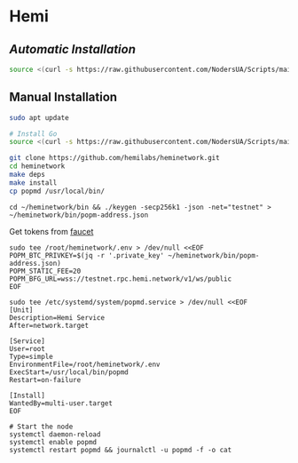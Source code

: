 # Hemi

## _**Automatic Installation**_

```bash
source <(curl -s https://raw.githubusercontent.com/NodersUA/Scripts/main/hemi)
```

## **Manual Installation**

```bash
sudo apt update
```

```bash
# Install Go
source <(curl -s https://raw.githubusercontent.com/NodersUA/Scripts/main/system/go)
```

```bash
git clone https://github.com/hemilabs/heminetwork.git
cd heminetwork
make deps
make install
cp popmd /usr/local/bin/
```

```
cd ~/heminetwork/bin && ./keygen -secp256k1 -json -net="testnet" > ~/heminetwork/bin/popm-address.json
```

Get tokens from [faucet](https://coinfaucet.eu/en/btc-testnet/)

```
sudo tee /root/heminetwork/.env > /dev/null <<EOF
POPM_BTC_PRIVKEY=$(jq -r '.private_key' ~/heminetwork/bin/popm-address.json)
POPM_STATIC_FEE=20
POPM_BFG_URL=wss://testnet.rpc.hemi.network/v1/ws/public
EOF
```

```
sudo tee /etc/systemd/system/popmd.service > /dev/null <<EOF
[Unit]
Description=Hemi Service
After=network.target

[Service]
User=root
Type=simple
EnvironmentFile=/root/heminetwork/.env
ExecStart=/usr/local/bin/popmd
Restart=on-failure

[Install]
WantedBy=multi-user.target
EOF
```

```
# Start the node
systemctl daemon-reload
systemctl enable popmd
systemctl restart popmd && journalctl -u popmd -f -o cat
```
